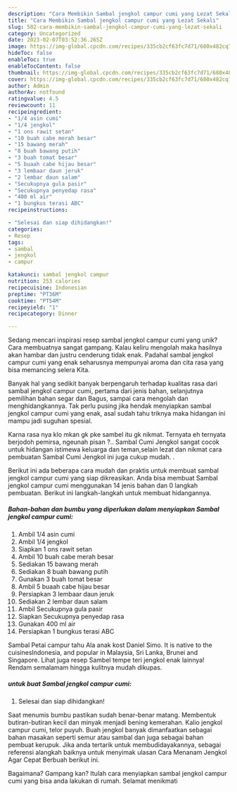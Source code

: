 ```yaml
---
description: "Cara Membikin Sambal jengkol campur cumi yang Lezat Sekali"
title: "Cara Membikin Sambal jengkol campur cumi yang Lezat Sekali"
slug: 502-cara-membikin-sambal-jengkol-campur-cumi-yang-lezat-sekali
category: Uncategorized
date: 2023-02-07T03:52:36.265Z
image: https://img-global.cpcdn.com/recipes/335cb2cf63fc7d71/680x482cq70/sambal-jengkol-campur-cumi-foto-resep-utama.jpg
hideToc: false
enableToc: true
enableTocContent: false
thumbnail: https://img-global.cpcdn.com/recipes/335cb2cf63fc7d71/680x482cq70/sambal-jengkol-campur-cumi-foto-resep-utama.jpg
cover: https://img-global.cpcdn.com/recipes/335cb2cf63fc7d71/680x482cq70/sambal-jengkol-campur-cumi-foto-resep-utama.jpg
author: Admin
authorAv: notfound
ratingvalue: 4.5
reviewcount: 11
recipeingredient:
- "1/4 asin cumi"
- "1/4 jengkol"
- "1 ons rawit setan"
- "10 buah cabe merah besar"
- "15 bawang merah"
- "8 buah bawang putih"
- "3 buah tomat besar"
- "5 buaah cabe hijau besar"
- "3 lembaar daun jeruk"
- "2 lembar daun salam"
- "Secukupnya gula pasir"
- "Secukupnya penyedap rasa"
- "400 ml air"
- "1 bungkus terasi ABC"
recipeinstructions:

- "Selesai dan siap dihidangkan!"
categories:
- Resep
tags:
- sambal
- jengkol
- campur

katakunci: sambal jengkol campur 
nutrition: 253 calories
recipecuisine: Indonesian
preptime: "PT36M"
cooktime: "PT54M"
recipeyield: "1"
recipecategory: Dinner

---
```





Sedang mencari inspirasi resep sambal jengkol campur cumi yang unik? Cara membuatnya sangat gampang. Kalau keliru mengolah maka hasilnya akan hambar dan justru cenderung tidak enak. Padahal sambal jengkol campur cumi yang enak seharusnya mempunyai aroma dan cita rasa yang bisa memancing selera Kita.





Banyak hal yang sedikit banyak berpengaruh terhadap kualitas rasa dari sambal jengkol campur cumi, pertama dari jenis bahan, selanjutnya pemilihan bahan segar dan Bagus, sampai cara mengolah dan menghidangkannya. Tak perlu pusing jika hendak menyiapkan sambal jengkol campur cumi yang enak,      asal sudah tahu triknya maka hidangan ini mampu jadi suguhan spesial.














Karna rasa nya klo mkan gk pke sambel itu gk nikmat. Ternyata eh ternyata berjodoh pemirsa, ngeunah pisan ?.. Sambal Cumi Jengkol sangat cocok untuk hidangan istimewa keluarga dan teman,selain lezat dan nikmat cara pembuatan Sambal Cumi Jengkol ini juga cukup mudah. .






Berikut ini ada beberapa cara mudah dan praktis untuk membuat sambal jengkol campur cumi yang siap dikreasikan. Anda bisa membuat Sambal jengkol campur cumi menggunakan 14 jenis bahan dan 0 langkah pembuatan. Berikut ini langkah-langkah untuk membuat hidangannya.

<!--inarticleads1-->

##### Bahan-bahan dan bumbu yang diperlukan dalam menyiapkan Sambal jengkol campur cumi:

1. Ambil 1/4 asin cumi
1. Ambil 1/4 jengkol
1. Siapkan 1 ons rawit setan
1. Ambil 10 buah cabe merah besar
1. Sediakan 15 bawang merah
1. Sediakan 8 buah bawang putih
1. Gunakan 3 buah tomat besar
1. Ambil 5 buaah cabe hijau besar
1. Persiapkan 3 lembaar daun jeruk
1. Sediakan 2 lembar daun salam
1. Ambil Secukupnya gula pasir
1. Siapkan Secukupnya penyedap rasa
1. Gunakan 400 ml air
1. Persiapkan 1 bungkus terasi ABC


Sambal Petai campur tahu Ala anak kost Daniel Simo. It is native to the cuisinesIndonesia, and popular in Malaysia, Sri Lanka, Brunei and Singapore. Lihat juga resep Sambel tempe teri jengkol enak lainnya! Rendam semalamam hingga kulitnya mudah dikupas. 

<!--inarticleads2-->

#####  untuk buat Sambal jengkol campur cumi:


1. Selesai dan siap dihidangkan!

Saat menumis bumbu pastikan sudah benar-benar matang. Membentuk butiran-butiran kecil dan minyak menjadi bening kemerahan. Kalio jengkol campur cumi, telor puyuh. Buah jengkol banyak dimanfaatkan sebagai bahan masakan seperti semur atau sambal dan juga sebagai bahan pembuat kerupuk. Jika anda tertarik untuk membudidayakannya, sebagai referensi alangkah baiknya untuk menyimak ulasan Cara Menanam Jengkol Agar Cepat Berbuah berikut ini. 

Bagaimana? Gampang kan? Itulah cara menyiapkan sambal jengkol campur cumi yang bisa anda lakukan di rumah. Selamat menikmati
